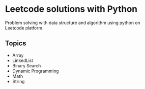 # Leetcode solutions with Python
Problem solving with data structure and algorithm using python on Leetcode platform.
## Topics
- Array
- LinkedList
- Binary Search
- Dynamic Programming
- Math
- String

